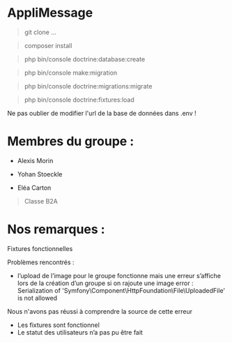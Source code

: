 # AppliMessage

> git clone ...

> composer install

> php bin/console doctrine:database:create

> php bin/console make:migration

> php bin/console doctrine:migrations:migrate

> php bin/console doctrine:fixtures:load

Ne pas oublier de modifier l'url de la base de données dans .env !

# Membres du groupe :

- Alexis Morin

- Yohan Stoeckle

- Eléa Carton

> Classe B2A
# Nos remarques : 

Fixtures fonctionnelles

Problèmes rencontrés :

- l’upload de l’image pour le groupe fonctionne mais une erreur s’affiche lors de la création d’un groupe si on rajoute une image
error : Serialization of 'Symfony\Component\HttpFoundation\File\UploadedFile' is not allowed

Nous n'avons pas réussi à comprendre la source de cette erreur 
- Les fixtures sont fonctionnel
- Le statut des utilisateurs n’a pas pu être fait
